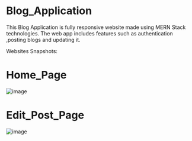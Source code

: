 # Blog_Application
This Blog Application is fully responsive website made using MERN Stack technologies. The web app includes features such as authentication ,posting  blogs and updating it.

Websites Snapshots:

# Home_Page
![image](https://github.com/SamitMalap27/Blog_Application/assets/121955319/1d6eef6f-9493-4aed-9b28-3b8569356430)
# Edit_Post_Page
![image](https://github.com/SamitMalap27/Blog_Application/assets/121955319/24ebc60a-1308-431c-b3a7-185f5ec984a2)
